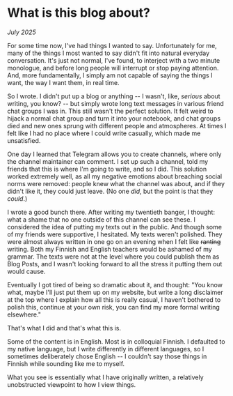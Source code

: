 # What is this blog about?

*July 2025*

For some time now, I've had things I wanted to say. Unfortunately for me, many of the things I most wanted to say didn't fit into natural everyday conversation. It's just not normal, I've found, to interject with a two minute monologue, and before long people will interrupt or stop paying attention. And, more fundamentally, I simply am not capable of saying the things I want, the way I want them, in real time.

So I wrote. I didn't put up a blog or anything -- I wasn't, like, *serious* about writing, you know? -- but simply wrote long text messages in various friend chat groups I was in. This still wasn't the perfect solution. It felt weird to hijack a normal chat group and turn it into your notebook, and chat groups died and new ones sprung with different people and atmospheres. At times I felt like I had no place where I could write casually, which made me unsatisfied.

One day I learned that Telegram allows you to create channels, where only the channel maintainer can comment. I set up such a channel, told my friends that this is where I'm going to write, and so I did. This solution worked extremely well, as all my negative emotions about breaching social norms were removed: people knew what the channel was about, and if they didn't like it, they could just leave. (No one *did*, but the point is that they *could*.)

I wrote a good bunch there. After writing my twentieth banger, I thought: what a shame that no one outside of this channel can see these. I considered the idea of putting my texts out in the public. And though some of my friends were supportive, I hesitated. My texts weren't polished. They were almost always written in one go on an evening when I felt like ~~ranting~~ writing. Both my Finnish and English teachers would be ashamed of my grammar. The texts were not at the level where you could publish them as Blog Posts, and I wasn't looking forward to all the stress it putting them out would cause.

Eventually I got tired of being so dramatic about it, and thought: "You know what, maybe I'll just put them up on my website, but write a long disclaimer at the top where I explain how all this is really casual, I haven't bothered to polish this, continue at your own risk, you can find my more formal writing elsewhere."

That's what I did and that's what this is.

Some of the content is in English. Most is in colloquial Finnish. I defaulted to my native language, but I write differently in different languages, so I sometimes deliberately chose English -- I couldn't say those things in Finnish while sounding like me to myself.

What you see is essentially what I have originally written, a relatively unobstructed viewpoint to how I view things.
